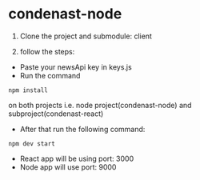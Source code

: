 # condenast-node

1. Clone the project and submodule: client

2. follow the steps:

- Paste your newsApi key in keys.js
- Run the command

`npm install` 

on both projects i.e. node project(condenast-node) and subproject(condenast-react) 

- After that run the following command:

`npm dev start`

- React app will be using port: 3000
- Node app will use port: 9000
